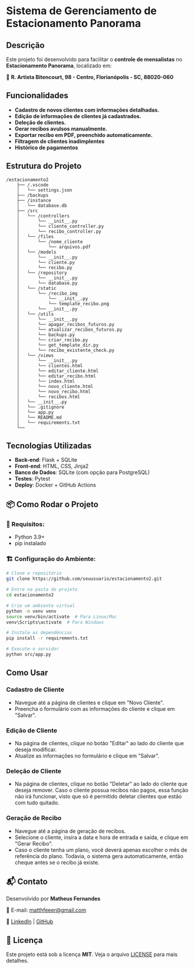 # Sistema de Gerenciamento de Estacionamento Panorama

## Descrição
Este projeto foi desenvolvido para facilitar o **controle de mensalistas** no **Estacionamento Panorama**, localizado em:

📍 **R. Artista Bitencourt, 98 - Centro, Florianópolis - SC, 88020-060**  

## Funcionalidades
- **Cadastro de novos clientes com informações detalhadas.**
- **Edição de informações de clientes já cadastrados.**
- **Deleção de clientes.**
- **Gerar recibos avulsos manualmente.**
- **Exportar recibo em PDF, preenchido automaticamente.**
- **Filtragem de clientes inadimplentes**
- **Histórico de pagamentos**

## Estrutura do Projeto
```plaintext
/estacionamento2
    ├── /.vscode
    │   └── settings.json
    ├── /backups
    ├── /instance
    │   └── database.db
    ├── /src
    │   └── /controllers
    │       └── __init__.py
    │       └── cliente_controller.py
    │       └── recibo_controller.py
    │   └── /files
    │       └── /nome_cliente
    │           └── arquivos.pdf
    │   └── /models
    │       └── __init__.py
    │       └── cliente.py
    │       └── recibo.py
    │   └── /repository
    │       └── __init__.py
    │       └── database.py
    │   └── /static
    │       └── /recibo_img
    │           └── __init__.py
    │           └── template_recibo.png
    │       └── __init__.py
    │   └── /utils
    │       └── __init__.py
    │       └── apagar_recibos_futuros.py
    │       └── atualizar_recibos_futuros.py
    │       └── backups.py
    │       └── criar_recibo.py
    │       └── get_template_dir.py
    │       └── recibo_existente_check.py
    │   └── /views
    │       └── __init__.py
    │       └── clientes.html
    │       └── editar_cliente.html
    │       └── editar_recibo.html
    │       └── index.html
    │       └── novo_cliente.html
    │       └── novo_recibo.html
    │       └── recibos.html
    │   └── __init__.py
    │   └── .gitignore
    │   └── app.py
    │   └── README.md
    │   └── requirements.txt
    └──
```

## Tecnologias Utilizadas
- **Back-end**: Flask + SQLite
- **Front-end**: HTML, CSS, Jinja2
- **Banco de Dados**: SQLite (com opção para PostgreSQL)
- **Testes**: Pytest
- **Deploy**: Docker + GitHub Actions

## 📦 Como Rodar o Projeto
### 🔧 Requisitos:
- Python 3.9+
- pip instalado

### 🏗️ Configuração do Ambiente:
```bash
# Clone o repositório
git clone https://github.com/seuusuario/estacionamento2.git

# Entre na pasta do projeto
cd estacionamento2

# Crie um ambiente virtual
python -m venv venv
source venv/bin/activate  # Para Linux/Mac
venv\Scripts\activate  # Para Windows

# Instale as dependências
pip install -r requirements.txt

# Execute o servidor
python src/app.py
```

## Como Usar

### Cadastro de Cliente
- Navegue até a página de clientes e clique em "Novo Cliente".
- Preencha o formulário com as informações do cliente e clique em "Salvar".

### Edição de Cliente
- Na página de clientes, clique no botão "Editar" ao lado do cliente que deseja modificar.
- Atualize as informações no formulário e clique em "Salvar".

### Deleção de Cliente
- Na página de clientes, clique no botão "Deletar" ao lado do cliente que deseja remover. Caso o cliente possua recibos não pagos, essa função não irá funcionar, visto que só é permitido deletar clientes que estão com tudo quitado.

### Geração de Recibo
- Navegue até a página de geração de recibos.
- Selecione o cliente, insira a data e hora de entrada e saída, e clique em "Gerar Recibo".
- Caso o cliente tenha um plano, você deverá apenas escolher o mês de referência do plano. Todavia, o sistema gera automaticamente, então cheque antes se o recibo já existe.

## 📬 Contato
Desenvolvido por **Matheus Fernandes**

📧 E-mail: matthfeeer@gmail.com

🔗 [LinkedIn](https://linkedin.com/in/matheus-fernandes-duarte-a8a74724a/) | [GitHub](https://github.com/MatheusFernandesDuarte)

## 📝 Licença
Este projeto está sob a licença **MIT**. Veja o arquivo [LICENSE](LICENSE) para mais detalhes.
